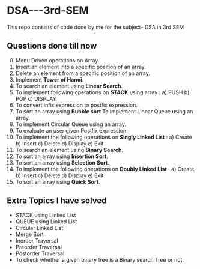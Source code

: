 # DSA---3rd-SEM
This repo consists of code done by me for the subject- DSA in 3rd SEM

## Questions done till now
0. Menu Driven operations on Array.
1. Insert an element into a specific position of an array.
2. Delete an element from a specific position of an array.
3. Implement **Tower of Hanoi**.
4. To search an element using **Linear Search**.
5. To implement following operations on **STACK** using array : a) PUSH b) POP c) DISPLAY
6. To convert infix expression to postfix expression.
7. To sort an array using **Bubble sort**.To implement Linear Queue using an array.
8. To implement Circular Queue using an array.
9. To evaluate an user given Postfix expression.
10. To implement the following operations on **Singly Linked List** : a) Create b) Insert c) Delete d) Display e) Exit
11. To search an element using **Binary Search**.
12. To sort an array using **Insertion Sort**.
13. To sort an array using **Selection Sort**.
14. To implement the following operations on **Doubly Linked List** : a) Create b) Insert c) Delete d) Display e) Exit
15. To sort an array using **Quick Sort**.

## Extra Topics I have solved
- STACK using Linked List
- QUEUE using Linked List
- Circular Linked List
- Merge Sort
- Inorder Traversal
- Preorder Traversal
- Postorder Traversal
- To check whether a given binary tree is a Binary search Tree or not.
  


  
